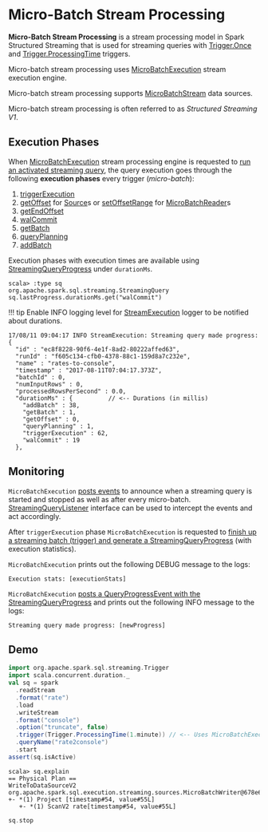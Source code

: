 # Micro-Batch Stream Processing

**Micro-Batch Stream Processing** is a stream processing model in Spark Structured Streaming that is used for streaming queries with [Trigger.Once](../Trigger.md#Once) and [Trigger.ProcessingTime](../Trigger.md#ProcessingTime) triggers.

Micro-batch stream processing uses [MicroBatchExecution](MicroBatchExecution.md) stream execution engine.

Micro-batch stream processing supports [MicroBatchStream](../MicroBatchStream.md) data sources.

Micro-batch stream processing is often referred to as *Structured Streaming V1*.

## Execution Phases

When [MicroBatchExecution](MicroBatchExecution.md) stream processing engine is requested to [run an activated streaming query](MicroBatchExecution.md#runActivatedStream), the query execution goes through the following **execution phases** every trigger (_micro-batch_):

1. [triggerExecution](MicroBatchExecution.md#runActivatedStream-triggerExecution)
1. [getOffset](MicroBatchExecution.md#constructNextBatch-getOffset) for [Source](../Source.md)s or [setOffsetRange](#MicroBatchExecution.md#constructNextBatch-setOffsetRange) for [MicroBatchReader](MicroBatchReader.md)s
1. [getEndOffset](MicroBatchExecution.md#constructNextBatch-getEndOffset)
1. [walCommit](MicroBatchExecution.md#constructNextBatch-walCommit)
1. [getBatch](MicroBatchExecution.md#runBatch-getBatch)
1. [queryPlanning](MicroBatchExecution.md#runBatch-queryPlanning)
1. [addBatch](MicroBatchExecution.md#runBatch-addBatch)

Execution phases with execution times are available using [StreamingQueryProgress](../StreamingQuery.md#lastProgress) under `durationMs`.

```text
scala> :type sq
org.apache.spark.sql.streaming.StreamingQuery
sq.lastProgress.durationMs.get("walCommit")
```

!!! tip
    Enable INFO logging level for [StreamExecution](../StreamExecution.md#logging) logger to be notified about durations.

```text
17/08/11 09:04:17 INFO StreamExecution: Streaming query made progress: {
  "id" : "ec8f8228-90f6-4e1f-8ad2-80222affed63",
  "runId" : "f605c134-cfb0-4378-88c1-159d8a7c232e",
  "name" : "rates-to-console",
  "timestamp" : "2017-08-11T07:04:17.373Z",
  "batchId" : 0,
  "numInputRows" : 0,
  "processedRowsPerSecond" : 0.0,
  "durationMs" : {          // <-- Durations (in millis)
    "addBatch" : 38,
    "getBatch" : 1,
    "getOffset" : 0,
    "queryPlanning" : 1,
    "triggerExecution" : 62,
    "walCommit" : 19
  },
```

## Monitoring

`MicroBatchExecution` [posts events](../monitoring/ProgressReporter.md#postEvent) to announce when a streaming query is started and stopped as well as after every micro-batch. [StreamingQueryListener](../monitoring/StreamingQueryListener.md) interface can be used to intercept the events and act accordingly.

After `triggerExecution` phase `MicroBatchExecution` is requested to [finish up a streaming batch (trigger) and generate a StreamingQueryProgress](../monitoring/ProgressReporter.md#finishTrigger) (with execution statistics).

`MicroBatchExecution` prints out the following DEBUG message to the logs:

```text
Execution stats: [executionStats]
```

`MicroBatchExecution` [posts a QueryProgressEvent with the StreamingQueryProgress](../monitoring/ProgressReporter.md#updateProgress) and prints out the following INFO message to the logs:

```text
Streaming query made progress: [newProgress]
```

## Demo

```scala
import org.apache.spark.sql.streaming.Trigger
import scala.concurrent.duration._
val sq = spark
  .readStream
  .format("rate")
  .load
  .writeStream
  .format("console")
  .option("truncate", false)
  .trigger(Trigger.ProcessingTime(1.minute)) // <-- Uses MicroBatchExecution for execution
  .queryName("rate2console")
  .start
assert(sq.isActive)
```

```text
scala> sq.explain
== Physical Plan ==
WriteToDataSourceV2 org.apache.spark.sql.execution.streaming.sources.MicroBatchWriter@678e6267
+- *(1) Project [timestamp#54, value#55L]
   +- *(1) ScanV2 rate[timestamp#54, value#55L]
```

```scala
sq.stop
```
